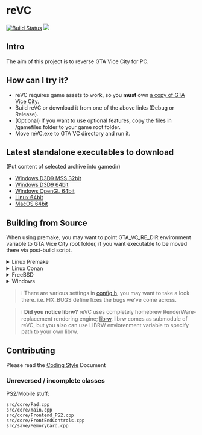 # reVC
[![Build Status](https://img.shields.io/endpoint.svg?url=https%3A%2F%2Factions-badge.atrox.dev%2FGTAmodding%2Fre3%2Fbadge%3Fref%3Dmiami&style=flat)](https://actions-badge.atrox.dev/GTAmodding/re3/goto?ref=miami)
<a href="https://discord.gg/aKYAwCx92H"><img src="https://img.shields.io/badge/discord-join-7289DA.svg?logo=discord&longCache=true&style=flat" /></a>

## Intro

The aim of this project is to reverse GTA Vice City for PC.

## How can I try it?

- reVC requires game assets to work, so you **must** own [a copy of GTA Vice City](https://store.steampowered.com/app/12110/Grand_Theft_Auto_Vice_City/).
- Build reVC or download it from one of the above links (Debug or Release).
- (Optional) If you want to use optional features, copy the files in /gamefiles folder to your game root folder.
- Move reVC.exe to GTA VC directory and run it.

## Latest standalone executables to download 

(Put content of selected archive into gamedir)

- [Windows D3D9 MSS 32bit](https://nightly.link/GTAmodding/re3/workflows/reVC_msvc_x86/miami/reVC_Release_win-x86-librw_d3d9-mss.zip)
- [Windows D3D9 64bit](https://nightly.link/GTAmodding/re3/workflows/reVC_msvc_amd64/miami/reVC_Release_win-amd64-librw_d3d9-oal.zip)
- [Windows OpenGL 64bit](https://nightly.link/GTAmodding/re3/workflows/reVC_msvc_amd64/miami/reVC_Release_win-amd64-librw_gl3_glfw-oal.zip)
- [Linux 64bit](https://nightly.link/GTAmodding/re3/workflows/build-cmake-conan/miami/ubuntu-latest-gl3.zip)
- [MacOS 64bit](https://nightly.link/GTAmodding/re3/workflows/build-cmake-conan/miami/macos-latest-gl3.zip)

## Building from Source  

When using premake, you may want to point GTA_VC_RE_DIR environment variable to GTA Vice City root folder, if you want executable to be moved there via post-build script.

<details><summary>Linux Premake</summary>

For Linux using premake, proceed: [Building on Linux](https://github.com/GTAmodding/re3/wiki/Building-on-Linux)

</details>

<details><summary>Linux Conan</summary>

Obtain source code.
```
git clone https://github.com/GTAmodding/re3.git reVC -b miami
cd reVC
git submodule init
git submodule update --recursive
```
Install python and conan, and then run build.
```
conan export vendor/librw librw/master@
mkdir build
cd build
conan install .. reVC/master@ -if build -o reVC:audio=openal -o librw:platform=gl3 -o librw:gl3_gfxlib=glfw --build missing -s reVC:build_type=RelWithDebInfo -s librw:build_type=RelWithDebInfo
conan build .. -if build -bf build -pf package
```
</details>

<details><summary>FreeBSD</summary>

For FreeBSD using premake, proceed: [Building on FreeBSD](https://github.com/GTAmodding/re3/wiki/Building-on-FreeBSD)

</details>

<details><summary>Windows</summary>

Assuming you have Visual Studio:
- Clone the repo using the argument `--recursive`.
- Run one of the `premake-vsXXXX.cmd` variants on root folder.
- Open the project via Visual Studio  
    
**If you use 64-bit D3D9**: We don't ship 64-bit Dx9 SDK. You need to download it from Microsoft if you don't have it(although it should come pre-installed after some Windows version)  

**If you choose OpenAL on Windows** You must read [Running OpenAL build on Windows](https://github.com/GTAmodding/re3/wiki/Running-OpenAL-build-on-Windows).
</details>

> :information_source: There are various settings in [config.h](https://github.com/GTAmodding/re3/tree/miami/src/core/config.h), you may want to take a look there. i.e. FIX_BUGS define fixes the bugs we've come across.

> :information_source: **Did you notice librw?** reVC uses completely homebrew RenderWare-replacement rendering engine; [librw](https://github.com/aap/librw/). librw comes as submodule of reVC, but you also can use LIBRW enviorenment variable to specify path to your own librw.

## Contributing
Please read the [Coding Style](https://github.com/GTAmodding/re3/blob/miami/CODING_STYLE.md) Document

### Unreversed / incomplete classes  

PS2/Mobile stuff:

	src/core/Pad.cpp
	src/core/main.cpp
	src/core/Frontend_PS2.cpp
	src/core/FrontEndControls.cpp
	src/save/MemoryCard.cpp

